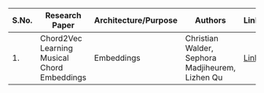 | S.No. | Research Paper | Architecture/Purpose | Authors | Link |
| ---- | ---- | ---- | ---- | ---- |
|1.|Chord2Vec Learning Musical Chord Embeddings|Embeddings|Christian Walder, Sephora Madjiheurem, Lizhen Qu|[Link](https://github.com/kwanit1142/Research-Papers-Reading-Directory/blob/main/Natural%20Language%20Processing/Chord2Vec%20Learning%20Musical%20Chord%20Embeddings.pdf)|
